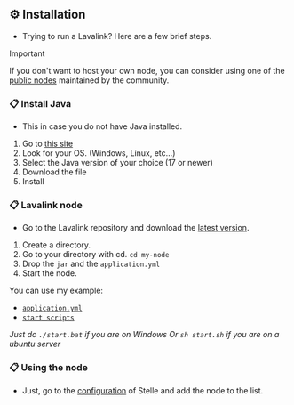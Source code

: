 ## ⚙️ Installation

* Trying to run a Lavalink? Here are a few brief steps.

> [!IMPORTANT]
> If you don't want to host your own node, you can consider using one of the [public nodes](https://lavalink.darrennathanael.com) maintained by the community.

###  📋 Install Java
* This in case you do not have Java installed.
1. Go to [this site](https://adoptium.net/es/temurin/releases/?package=jdks)
2. Look for your OS. (Windows, Linux, etc...)
3. Select the Java version of your choice (17 or newer)
4. Download the file
5. Install

###  📋 Lavalink node
* Go to the Lavalink repository and download the [latest version](https://github.com/lavalink-devs/Lavalink/releases).
1. Create a directory.
2. Go to your directory with cd. `cd my-node`
3. Drop the `jar` and the `application.yml`
4. Start the node.

You can use my example:

- [`application.yml`](/assets/application.yml)
- [`start scripts`](/assets)

*Just do `./start.bat` if you are on Windows*
*Or `sh start.sh` if you are on a ubuntu server*

### 📋 Using the node
* Just, go to the [configuration](/src/structures/utils/data/Configuration.ts#L20) of Stelle and add the node to the list.
